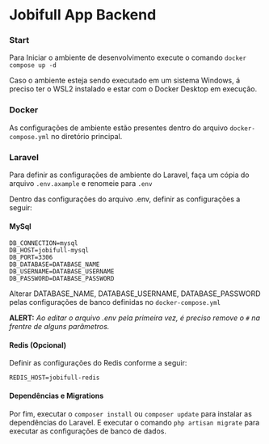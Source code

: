 # Jobifull App Backend

### Start

Para Iniciar o ambiente de desenvolvimento execute o comando ``docker compose up -d``

Caso o ambiente esteja sendo executado em um sistema Windows, á preciso ter o WSL2 instalado e estar com o Docker Desktop em execução.

### Docker
As configurações de ambiente estão presentes dentro do arquivo ``docker-compose.yml`` no diretório principal.

### Laravel
Para definir as configurações de ambiente do Laravel, faça um cópia do arquivo ``.env.axample`` e renomeie para ``.env``

Dentro das configurações do arquivo .env, definir as configurações a seguir:

#### MySql
``DB_CONNECTION=mysql``<br>
``DB_HOST=jobifull-mysql``<br>
``DB_PORT=3306``<br>
``DB_DATABASE=DATABASE_NAME``<br>
``DB_USERNAME=DATABASE_USERNAME``<br>
``DB_PASSWORD=DATABASE_PASSWORD``<br>

Alterar DATABASE_NAME, DATABASE_USERNAME, DATABASE_PASSWORD pelas configurações de banco definidas no ``docker-compose.yml``

<b>ALERT:</b> <i>Ao editar o arquivo .env pela primeira vez, é preciso remove o ``#`` na frentre de alguns parâmetros.</i>

#### Redis (Opcional)

Definir as configurações do Redis conforme a seguir:

``REDIS_HOST=jobifull-redis``

#### Dependências e Migrations

Por fim, executar o ``composer install`` ou ``composer update`` para instalar as dependências do Laravel. E executar o comando ``php artisan migrate`` para executar as configurações de banco de dados.